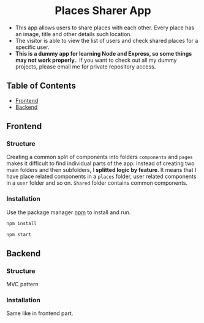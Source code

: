 <div align="center">

# Places Sharer App

</div>

- This app allows users to share places with each other. Every place has an image, title and other details such location.
- The visitor is able to view the list of users and check shared places for a specific user.
- **This is a dummy app for learning Node and Express, so some things may not work properly.**. If you want to check out all my dummy projects, please email me for private repository access.

## Table of Contents

- [Frontend](#Frontend)
- [Backend](#backend)

## Frontend

### Structure

Creating a common split of components into folders `components` and `pages` makes it difficult to find individual parts of the app. Instead of creating two main folders and then subfolders, I **splitted logic by feature**. It means that I have place related components in a `places` folder, user related components in a `user` folder and so on. `Shared` folder contains common components.

### Installation

Use the package manager [npm](https://docs.npmjs.com/cli/v8/commands/npm-install) to install and run.

```bash
npm install

npm start
```

## Backend

### Structure

MVC pattern

### Installation

Same like in frontend part.
